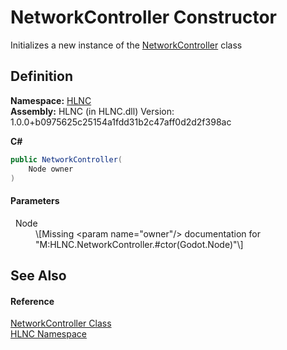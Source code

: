 # NetworkController Constructor


Initializes a new instance of the <a href="T_HLNC_NetworkController">NetworkController</a> class



## Definition
**Namespace:** <a href="N_HLNC">HLNC</a>  
**Assembly:** HLNC (in HLNC.dll) Version: 1.0.0+b0975625c25154a1fdd31b2c47aff0d2d2f398ac

**C#**
``` C#
public NetworkController(
	Node owner
)
```



#### Parameters
<dl><dt>  Node</dt><dd>\[Missing &lt;param name="owner"/&gt; documentation for "M:HLNC.NetworkController.#ctor(Godot.Node)"\]</dd></dl>

## See Also


#### Reference
<a href="T_HLNC_NetworkController">NetworkController Class</a>  
<a href="N_HLNC">HLNC Namespace</a>  
